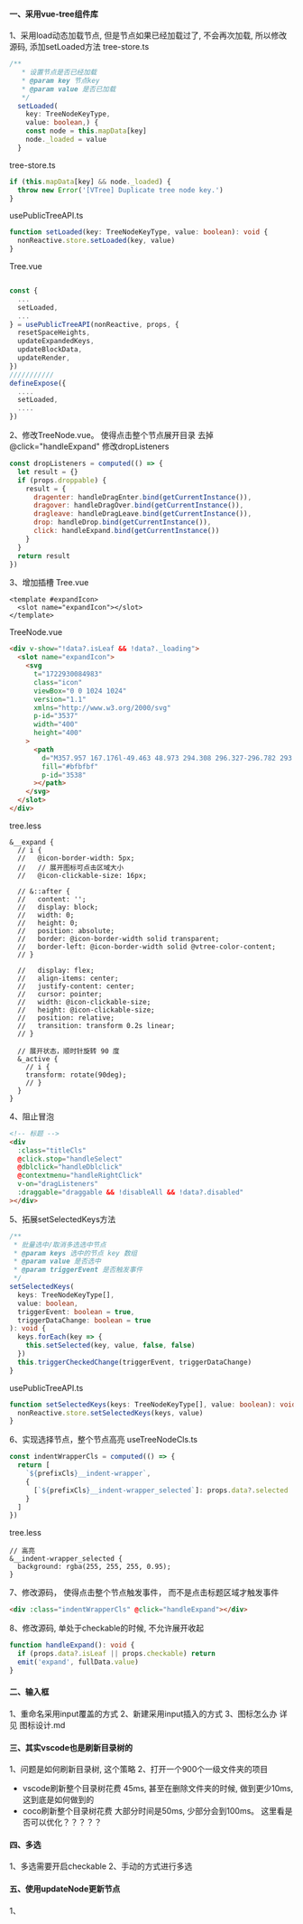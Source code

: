 #### 一、采用vue-tree组件库

1、采用load动态加载节点, 但是节点如果已经加载过了, 不会再次加载, 所以修改源码, 添加setLoaded方法
tree-store.ts

```typescript
/**
   * 设置节点是否已经加载
   * @param key 节点key
   * @param value 是否已加载
   */
  setLoaded(
    key: TreeNodeKeyType,
    value: boolean,) {
    const node = this.mapData[key]
    node._loaded = value
  }
```

tree-store.ts

```typescript
if (this.mapData[key] && node._loaded) {
  throw new Error('[VTree] Duplicate tree node key.')
}
```

usePublicTreeAPI.ts

```typescript
function setLoaded(key: TreeNodeKeyType, value: boolean): void {
  nonReactive.store.setLoaded(key, value)
}
```

Tree.vue

```typescript

const {
  ...
  setLoaded,
  ...
} = usePublicTreeAPI(nonReactive, props, {
  resetSpaceHeights,
  updateExpandedKeys,
  updateBlockData,
  updateRender,
})
///////////
defineExpose({
  ....
  setLoaded,
  ....
})
```

2、修改TreeNode.vue。 使得点击整个节点展开目录
去掉@click="handleExpand"
修改dropListeners

```js
const dropListeners = computed(() => {
  let result = {}
  if (props.droppable) {
    result = {
      dragenter: handleDragEnter.bind(getCurrentInstance()),
      dragover: handleDragOver.bind(getCurrentInstance()),
      dragleave: handleDragLeave.bind(getCurrentInstance()),
      drop: handleDrop.bind(getCurrentInstance()),
      click: handleExpand.bind(getCurrentInstance())
    }
  }
  return result
})
```

3、增加插槽
Tree.vue

```vue
<template #expandIcon>
  <slot name="expandIcon"></slot>
</template>
```

TreeNode.vue

```html
<div v-show="!data?.isLeaf && !data?._loading">
  <slot name="expandIcon">
    <svg
      t="1722930084983"
      class="icon"
      viewBox="0 0 1024 1024"
      version="1.1"
      xmlns="http://www.w3.org/2000/svg"
      p-id="3537"
      width="400"
      height="400"
    >
      <path
        d="M357.957 167.176l-49.463 48.973 294.308 296.327-296.782 293.831 49.044 49.381 346.239-342.809z"
        fill="#bfbfbf"
        p-id="3538"
      ></path>
    </svg>
  </slot>
</div>
```

tree.less

```less
&__expand {
  // i {
  //   @icon-border-width: 5px;
  //   // 展开图标可点击区域大小
  //   @icon-clickable-size: 16px;

  // &::after {
  //   content: '';
  //   display: block;
  //   width: 0;
  //   height: 0;
  //   position: absolute;
  //   border: @icon-border-width solid transparent;
  //   border-left: @icon-border-width solid @vtree-color-content;
  // }

  //   display: flex;
  //   align-items: center;
  //   justify-content: center;
  //   cursor: pointer;
  //   width: @icon-clickable-size;
  //   height: @icon-clickable-size;
  //   position: relative;
  //   transition: transform 0.2s linear;
  // }

  // 展开状态，顺时针旋转 90 度
  &_active {
    // i {
    transform: rotate(90deg);
    // }
  }
}
```

4、阻止冒泡

```html
<!-- 标题 -->
<div
  :class="titleCls"
  @click.stop="handleSelect"
  @dblclick="handleDblclick"
  @contextmenu="handleRightClick"
  v-on="dragListeners"
  :draggable="draggable && !disableAll && !data?.disabled"
></div>
```

5、拓展setSelectedKeys方法

```ts
/**
 * 批量选中/取消多选选中节点
 * @param keys 选中的节点 key 数组
 * @param value 是否选中
 * @param triggerEvent 是否触发事件
 */
setSelectedKeys(
  keys: TreeNodeKeyType[],
  value: boolean,
  triggerEvent: boolean = true,
  triggerDataChange: boolean = true
): void {
  keys.forEach(key => {
    this.setSelected(key, value, false, false)
  })
  this.triggerCheckedChange(triggerEvent, triggerDataChange)
}
```

usePublicTreeAPI.ts

```ts
function setSelectedKeys(keys: TreeNodeKeyType[], value: boolean): void {
  nonReactive.store.setSelectedKeys(keys, value)
}
```

6、实现选择节点，整个节点高亮
useTreeNodeCls.ts

```js
const indentWrapperCls = computed(() => {
  return [
    `${prefixCls}__indent-wrapper`,
    {
      [`${prefixCls}__indent-wrapper_selected`]: props.data?.selected
    }
  ]
})
```

tree.less

```less
// 高亮
&__indent-wrapper_selected {
  background: rgba(255, 255, 255, 0.95);
}
```
 
7、修改源码， 使得点击整个节点触发事件， 而不是点击标题区域才触发事件 

```html
<div :class="indentWrapperCls" @click="handleExpand"></div>
```

8、修改源码, 单处于checkable的时候, 不允许展开收起
```typescript
function handleExpand(): void {
  if (props.data?.isLeaf || props.checkable) return 
  emit('expand', fullData.value)
}
```

#### 二、输入框

1、重命名采用input覆盖的方式
2、新建采用input插入的方式
3、图标怎么办 详见 图标设计.md

#### 三、其实vscode也是刷新目录树的

1、问题是如何刷新目录树, 这个策略
2、打开一个900个一级文件夹的项目

- vscode刷新整个目录树花费 45ms, 甚至在删除文件夹的时候, 做到更少10ms, 这到底是如何做到的
- coco刷新整个目录树花费 大部分时间是50ms, 少部分会到100ms。 这里看是否可以优化？？？？？

<!-- 刷新资源管理器的内容，以从磁盘获取有关文件结构的最新数据。如果项目被传递，我们只刷新树的那一层，否则我们做一个完整的刷新。 -->

#### 四、多选

1、多选需要开启checkable
2、手动的方式进行多选

#### 五、使用updateNode更新节点
1、


